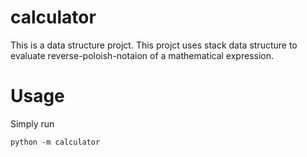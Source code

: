 # calculator
This is a data structure projct. This projct uses stack data structure to evaluate reverse-poloish-notaion of a mathematical expression.
# Usage
Simply run
```shell
python -m calculator
```